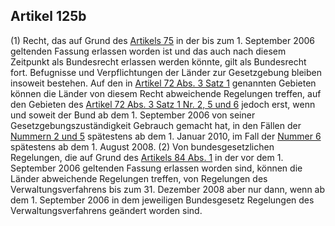 ## Artikel 125b

(1) Recht, das auf Grund des [Artikels 75](#artikel-75) in der bis zum 1. September 2006 geltenden Fassung erlassen worden ist und das auch nach diesem Zeitpunkt als Bundesrecht erlassen werden könnte, gilt als Bundesrecht fort. Befugnisse und Verpflichtungen der Länder zur Gesetzgebung bleiben insoweit bestehen. Auf den in [Artikel 72 Abs. 3 Satz 1](#artikel-72) genannten Gebieten können die Länder von diesem Recht abweichende Regelungen treffen, auf den Gebieten des [Artikel 72 Abs. 3 Satz 1 Nr. 2, 5 und 6](#artikel-72) jedoch erst, wenn und soweit der Bund ab dem 1. September 2006 von seiner Gesetzgebungszuständigkeit Gebrauch gemacht hat, in den Fällen der [Nummern 2 und 5](#artikel-72) spätestens ab dem 1. Januar 2010, im Fall der [Nummer 6](#artikel-72) spätestens ab dem 1. August 2008.
(2) Von bundesgesetzlichen Regelungen, die auf Grund des [Artikels 84 Abs. 1](#artikel-84) in der vor dem 1. September 2006 geltenden Fassung erlassen worden sind, können die Länder abweichende Regelungen treffen, von Regelungen des Verwaltungsverfahrens bis zum 31. Dezember 2008 aber nur dann, wenn ab dem 1. September 2006 in dem jeweiligen Bundesgesetz Regelungen des Verwaltungsverfahrens geändert worden sind.

